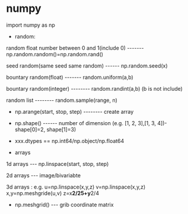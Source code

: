 # numpy
import numpy as np

- random: 

random float number between 0 and 1(include 0) ------- np.random.random()=np.random.rand()

seed random(same seed same random) ------ np.random.seed(x)

bountary random(float) ------- random.uniform(a,b)

bountary random(integer) -------- random.randint(a,b) (b is not include)

random list -------- random.sample(range, n)

- np.arange(start, stop, step) -------- create array

- np.shape() ------ number of dimension (e.g. [1, 2, 3],[1, 3, 4])- shape[0]=2, shape[1]=3)

- xxx.dtypes == np.int64/np.object/np.float64

- arrays

1d arrays --- np.linspace(start, stop, step)

2d arrays --- image/bivariabte

3d arrays :
e.g.  u=np.linspace(x,y,z)   v=np.linspace(x,y,z)  x,y=np.meshgride(u,v)  z=x**2/25+y**2/4

- np.meshgrid() --- grib coordinate matrix

